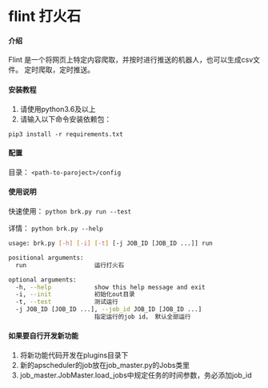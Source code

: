 # flint 打火石
#### 介绍
Flint 是一个将网页上特定内容爬取，并按时进行推送的机器人，也可以生成csv文件。
定时爬取，定时推送。

#### 安装教程

1. 请使用python3.6及以上
2. 请输入以下命令安装依赖包：

`pip3 install -r requirements.txt`

#### 配置

目录：
`<path-to-paroject>/config`

#### 使用说明

快速使用：
`python brk.py run --test`

详情：
`python brk.py --help`

```bash
usage: brk.py [-h] [-i] [-t] [-j JOB_ID [JOB_ID ...]] run

positional arguments:
  run                   运行打火石

optional arguments:
  -h, --help            show this help message and exit
  -i, --init            初始化out目录
  -t, --test            测试运行
  -j JOB_ID [JOB_ID ...], --job_id JOB_ID [JOB_ID ...]
                        指定运行的job id， 默认全部运行
```

#### 如果要自行开发新功能

1. 将新功能代码开发在plugins目录下
2. 新的apscheduler的job放在job_master.py的Jobs类里
3. job_master.JobMaster.load_jobs中规定任务的时间参数，务必添加job_id
